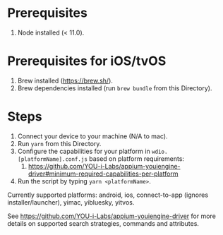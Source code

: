 # Prerequisites

1. Node installed (< 11.0).

# Prerequisites for iOS/tvOS

1. Brew installed (https://brew.sh/).
2. Brew dependencies installed (run `brew bundle` from this Directory).

# Steps

1. Connect your device to your machine (N/A to mac).
2. Run `yarn` from this Directory.
3. Configure the capabilities for your platform in `wdio.[platformName].conf.js` based on platform requirements:
   1. https://github.com/YOU-i-Labs/appium-youiengine-driver#minimum-required-capabilities-per-platform
4. Run the script by typing `yarn <platformName>`.

Currently supported platforms: android, ios, connect-to-app (ignores installer/launcher), yimac, yibluesky, yitvos.

See https://github.com/YOU-i-Labs/appium-youiengine-driver for more details on supported search strategies, commands and attributes.

